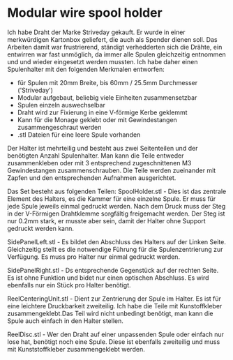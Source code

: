 Modular wire spool holder
=========================

Ich habe Draht der Marke Striveday gekauft. Er wurde in einer merkwürdigen Kartonbox geliefert, die auch als Spender dienen soll. Das Arbeiten damit war frustrierend, ständigt verhedderten sich die Drähte, ein entwirren war fast unmöglich, da immer alle Spulen gleichzeitig entnommen und und wieder eingesetzt werden mussten.
Ich habe daher einen Spulenhalter mit den folgenden Merkmalen entworfen:
- für Spulen mit 20mm Breite, bis 60mm / 25.5mm Durchmesser ('Striveday')
- Modular aufgebaut, beliebig viele Einheiten zusammensetzbar
- Spulen einzeln auswechselbar
- Draht wird zur Fixierung in eine V-förmige Kerbe geklemmt
- Kann für die Monage geklebt oder mit Gewindestangen zusammengeschraut werden
- .stl Dateien für eine leere Spule vorhanden

Der Halter ist mehrteilig und besteht aus zwei Seitenteilen und der benötigten Anzahl Spulenhalter. Man kann die Teile entweder zusammenkleben oder mit 3 entsprechend zugeschnittenen M3 Gewindestangen zusammenschrauben. Die Teile werden zueinander mit Zapfen und den entsprechenden Aufnahmen ausgerichtet.

Das Set besteht aus folgenden Teilen:
SpoolHolder.stl - Dies ist das zentrale Element des Halters, es die Kammer für eine einzelne Spule. Er muss für jede Spule jeweils einmal gedruckt werden. Nach dem Druck muss der Steg in der V-Förmigen Drahtklemme sorgfältig freigemacht werden. Der Steg ist nur 0.2mm stark, er musste aber sein, damit der Halter ohne Support gedruckt werden kann.


SidePanelLeft.stl - Es bildet den Abschluss des Halters auf der Linken Seite. Gleichzeitig stellt es die notwendige Führung für die Spulenzentrierung zur Verfügung. Es muss pro Halter nur einmal gedruckt werden.

SidePanelRight.stl - Ds entsprechende Gegenstück auf der rechten Seite. Es ist ohne Funktion und bidet nur einen optischen Abschluss. Es wird ebenfalls nur ein Stück pro Halter benötigt.

ReelCenteringUnit.stl - Dient zur Zentrierung der Spule im Halter. Es ist für eine leichtere Druckbarkeit zweiteilig. Ich habe die Teile mit Kunstoffkleber zusammengeklebt.Das Teil wird nicht unbedingt benötigt, man kann die Spule auch einfach in den Halter stellen.

ReelDisc.stl - Wer den Draht auf einer unpassenden Spule oder einfach nur lose hat, benötigt noch eine  Spule. Diese ist ebenfalls zweiteilig und muss mit Kunststoffkleber zusammengeklebt werden.
